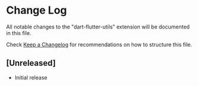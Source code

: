 # Change Log

All notable changes to the "dart-flutter-utils" extension will be documented in this file.

Check [Keep a Changelog](http://keepachangelog.com/) for recommendations on how to structure this file.

## [Unreleased]

- Initial release
